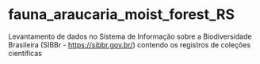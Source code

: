 # fauna_araucaria_moist_forest_RS
Levantamento de dados no Sistema de Informação sobre a Biodiversidade Brasileira (SIBBr - https://sibbr.gov.br/) contendo os registros de coleções científicas
